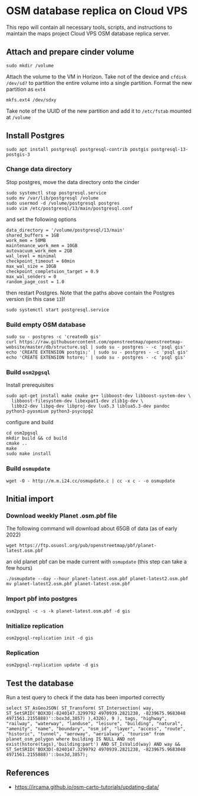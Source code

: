 # OSM database replica on Cloud VPS

This repo will contain all necessary tools, scripts, and instructions to maintain the maps project Cloud VPS OSM database replica server.

## Attach and prepare cinder volume

```
sudo mkdir /volume
```

Attach the volume to the VM in Horizon. Take not of the device and `cfdisk /dev/sd?` to partition the entire volume into a single partition.
Format the new partition as `ext4`

```
mkfs.ext4 /dev/sdxy
```

Take note of the UUID of the new partition and add it to `/etc/fstab` mounted at `/volume`

## Install Postgres

```
sudo apt install postgresql postgresql-contrib postgis postgresql-13-postgis-3
```

### Change data directory

Stop postgres, move the data directory onto the cinder

```
sudo systemctl stop postgresql.service
sudo mv /var/lib/postgresql /volume
sudo usermod -d /volume/postgresql postgres
sudo vim /etc/postgresql/13/main/postgresql.conf
```

and set the following options

```
data_directory = '/volume/postgresql/13/main'
shared_buffers = 1GB
work_mem = 50MB
maintenance_work_mem = 10GB
autovacuum_work_mem = 2GB
wal_level = minimal
checkpoint_timeout = 60min
max_wal_size = 10GB
checkpoint_completuion_target = 0.9
max_wal_senders = 0
random_page_cost = 1.0
```

then restart Postgres. Note that the paths above contain the Postgres version (in this case `13`)!

```
sudo systemctl start postgresql.service
```

### Build empty OSM database

```
sudo su - postgres -c 'createdb gis'
curl https://raw.githubusercontent.com/openstreetmap/openstreetmap-website/master/db/structure.sql | sudo su - postgres - -c 'psql gis'
echo 'CREATE EXTENSION postgis;' | sudo su - postgres - -c 'psql gis'
echo 'CREATE EXTENSION hstore;' | sudo su - postgres - -c 'psql gis'
```

### Build `osm2pgsql`

Install prerequisites

```
sudo apt-get install make cmake g++ libboost-dev libboost-system-dev \
  libboost-filesystem-dev libexpat1-dev zlib1g-dev \
  libbz2-dev libpq-dev libproj-dev lua5.3 liblua5.3-dev pandoc python3-pyosmium python3-psycopg2
```

configure and build

```
cd osm2pgsql
mkdir build && cd build
cmake ..
make
sudo make install
```

### Build `osmupdate`

```
wget -O - http://m.m.i24.cc/osmupdate.c | cc -x c - -o osmupdate
```

## Initial import

### Download weekly Planet .osm.pbf file

The following command will download about 65GB of data (as of early 2022)

```
wget https://ftp.osuosl.org/pub/openstreetmap/pbf/planet-latest.osm.pbf
```

an old planet pbf can be made current with `osmupdate` (this step can take a few hours)

```
./osmupdate --day --hour planet-latest.osm.pbf planet-latest2.osm.pbf
mv planet-latest2.osm.pbf planet-latest.osm.pbf
```

### Import pbf into postgres

```
osm2pgsql -c -s -k planet-latest.osm.pbf -d gis
```

### Initialize replication

```
osm2pgsql-replication init -d gis
```

### Replication

```
osm2pgsql-replication update -d gis
```

## Test the database

Run a test query to check if the data has been imported correctly

```
select ST_AsGeoJSON( ST_Transform( ST_Intersection( way, ST_SetSRID('BOX3D(-8240147.3299792 4970939.2821238, -8239675.9683048 4971561.2155888)'::box3d,3857) ),4326), 9 ), tags, "highway", "railway", "waterway", "landuse", "leisure", "building", "natural", "amenity", "name", "boundary", "osm_id", "layer", "access", "route", "historic", "tunnel", "aeroway", "aerialway", "tourism" from planet_osm_polygon where building IS NULL AND not exist(hstore(tags),'building:part') AND ST_IsValid(way) AND way && ST_SetSRID('BOX3D(-8240147.3299792 4970939.2821238, -8239675.9683048 4971561.2155888)'::box3d,3857);
```

## References

* https://ircama.github.io/osm-carto-tutorials/updating-data/
